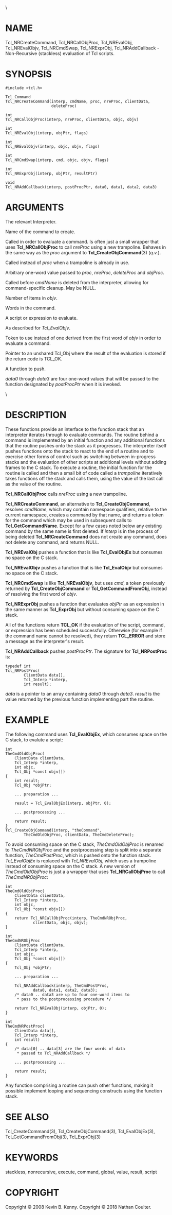 \

# NAME

Tcl_NRCreateCommand, Tcl_NRCallObjProc, Tcl_NREvalObj, Tcl_NREvalObjv,
Tcl_NRCmdSwap, Tcl_NRExprObj, Tcl_NRAddCallback - Non-Recursive
(stackless) evaluation of Tcl scripts.

# SYNOPSIS

    #include <tcl.h>

    Tcl_Command
    Tcl_NRCreateCommand(interp, cmdName, proc, nreProc, clientData,
                        deleteProc)

    int
    Tcl_NRCallObjProc(interp, nreProc, clientData, objc, objv)

    int
    Tcl_NREvalObj(interp, objPtr, flags)

    int
    Tcl_NREvalObjv(interp, objc, objv, flags)

    int
    Tcl_NRCmdSwap(interp, cmd, objc, objv, flags)

    int
    Tcl_NRExprObj(interp, objPtr, resultPtr)

    void
    Tcl_NRAddCallback(interp, postProcPtr, data0, data1, data2, data3)

# ARGUMENTS

The relevant Interpreter.

Name of the command to create.

Called in order to evaluate a command. Is often just a small wrapper
that uses **Tcl_NRCallObjProc** to call *nreProc* using a new
trampoline. Behaves in the same way as the *proc* argument to
**Tcl_CreateObjCommand**(3) (*q.v.*).

Called instead of *proc* when a trampoline is already in use.

Arbitrary one-word value passed to *proc*, *nreProc*, *deleteProc* and
*objProc*.

Called before *cmdName* is deleted from the interpreter, allowing for
command-specific cleanup. May be NULL.

Number of items in *objv*.

Words in the command.

A script or expression to evaluate.

As described for *Tcl_EvalObjv*.

Token to use instead of one derived from the first word of *objv* in
order to evaluate a command.

Pointer to an unshared Tcl_Obj where the result of the evaluation is
stored if the return code is TCL_OK.

A function to push.

*data0* through *data3* are four one-word values that will be passed to
the function designated by *postProcPtr* when it is invoked.

\

# DESCRIPTION

These functions provide an interface to the function stack that an
interpreter iterates through to evaluate commands. The routine behind a
command is implemented by an initial function and any additional
functions that the routine pushes onto the stack as it progresses. The
interpreter itself pushes functions onto the stack to react to the end
of a routine and to exercise other forms of control such as switching
between in-progress stacks and the evaluation of other scripts at
additional levels without adding frames to the C stack. To execute a
routine, the initial function for the routine is called and then a small
bit of code called a *trampoline* iteratively takes functions off the
stack and calls them, using the value of the last call as the value of
the routine.

**Tcl_NRCallObjProc** calls *nreProc* using a new trampoline.

**Tcl_NRCreateCommand**, an alternative to **Tcl_CreateObjCommand**,
resolves *cmdName*, which may contain namespace qualifiers, relative to
the current namespace, creates a command by that name, and returns a
token for the command which may be used in subsequent calls to
**Tcl_GetCommandName**. Except for a few cases noted below any existing
command by the same name is first deleted. If *interp* is in the process
of being deleted **Tcl_NRCreateCommand** does not create any command,
does not delete any command, and returns NULL.

**Tcl_NREvalObj** pushes a function that is like **Tcl_EvalObjEx** but
consumes no space on the C stack.

**Tcl_NREvalObjv** pushes a function that is like **Tcl_EvalObjv** but
consumes no space on the C stack.

**Tcl_NRCmdSwap** is like **Tcl_NREvalObjv**, but uses *cmd*, a token
previously returned by **Tcl_CreateObjCommand** or
**Tcl_GetCommandFromObj**, instead of resolving the first word of
*objv*.

**Tcl_NRExprObj** pushes a function that evaluates *objPtr* as an
expression in the same manner as **Tcl_ExprObj** but without consuming
space on the C stack.

All of the functions return **TCL_OK** if the evaluation of the script,
command, or expression has been scheduled successfully. Otherwise (for
example if the command name cannot be resolved), they return
**TCL_ERROR** and store a message as the interpreter\'s result.

**Tcl_NRAddCallback** pushes *postProcPtr*. The signature for
**Tcl_NRPostProc** is:

    typedef int
    Tcl_NRPostProc(
            ClientData data[],
            Tcl_Interp *interp,
            int result);

*data* is a pointer to an array containing *data0* through *data3*.
*result* is the value returned by the previous function implementing
part the routine.

# EXAMPLE

The following command uses **Tcl_EvalObjEx**, which consumes space on
the C stack, to evalute a script:

    int
    TheCmdOldObjProc(
        ClientData clientData,
        Tcl_Interp *interp,
        int objc,
        Tcl_Obj *const objv[])
    {
        int result;
        Tcl_Obj *objPtr;

        ... preparation ...

        result = Tcl_EvalObjEx(interp, objPtr, 0);

        ... postprocessing ...

        return result;
    }
    Tcl_CreateObjCommand(interp, "theCommand",
            TheCmdOldObjProc, clientData, TheCmdDeleteProc);

To avoid consuming space on the C stack, *TheCmdOldObjProc* is renamed
to *TheCmdNRObjProc* and the postprocessing step is split into a
separate function, *TheCmdPostProc*, which is pushed onto the function
stack. *Tcl_EvalObjEx* is replaced with *Tcl_NREvalObj*, which uses a
trampoline instead of consuming space on the C stack. A new version of
*TheCmdOldObjProc* is just a a wrapper that uses **Tcl_NRCallObjProc**
to call *TheCmdNRObjProc*:

    int
    TheCmdOldObjProc(
        ClientData clientData,
        Tcl_Interp *interp,
        int objc,
        Tcl_Obj *const objv[])
    {
        return Tcl_NRCallObjProc(interp, TheCmdNRObjProc,
                clientData, objc, objv);
    }

    int
    TheCmdNRObjProc
        ClientData clientData,
        Tcl_Interp *interp,
        int objc,
        Tcl_Obj *const objv[])
    {
        Tcl_Obj *objPtr;

        ... preparation ...

        Tcl_NRAddCallback(interp, TheCmdPostProc,
                data0, data1, data2, data3);
        /* data0 .. data3 are up to four one-word items to
         * pass to the postprocessing procedure */

        return Tcl_NREvalObj(interp, objPtr, 0);
    }

    int
    TheCmdNRPostProc(
        ClientData data[],
        Tcl_Interp *interp,
        int result)
    {
        /* data[0] .. data[3] are the four words of data
         * passed to Tcl_NRAddCallback */

        ... postprocessing ...

        return result;
    }

Any function comprising a routine can push other functions, making it
possible implement looping and sequencing constructs using the function
stack.

# SEE ALSO

Tcl_CreateCommand(3), Tcl_CreateObjCommand(3), Tcl_EvalObjEx(3),
Tcl_GetCommandFromObj(3), Tcl_ExprObj(3)

# KEYWORDS

stackless, nonrecursive, execute, command, global, value, result, script

# COPYRIGHT

Copyright © 2008 Kevin B. Kenny. Copyright © 2018 Nathan Coulter.

